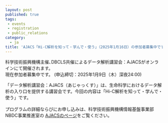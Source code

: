 ```yaml
---
layout: post
published: true
tags:
 - events
 - registration
 - public_relations
category:
  - ja
title: 'AJACS「Hi-C解析を知って・学んで・使う」（2025年1月16日）の参加者募集中です'
---
```

科学技術振興機構主催､DBCLS共催によるデータ解析講習会：AJACSがオンラインにて開催されます。 <br />
現在参加者募集中です。 (申込締切：2025年1月9日（木）深夜24:00)  <br />

「データ解析講習会：AJACS（あじゃっくす）」は、生命科学におけるデータ解析の入り口を提供する講習会です。今回の内容は「Hi-C解析を知って・学んで・使う」です。<br />
<br />
プログラムの詳細ならびにお申し込みは、科学技術振興機構情報基盤事業部NBDC事業推進室の [AJACSのページ](https://biosciencedbc.jp/event/ajacs/ajacs2025-01-16-Hi-C.html)をご覧ください。
